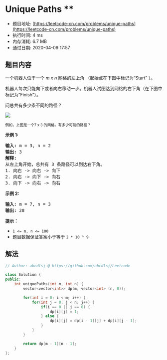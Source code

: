 # Unique Paths **
- 题目地址: [https://leetcode-cn.com/problems/unique-paths](https://leetcode-cn.com/problems/unique-paths)
- 执行时间: 4 ms
- 内存消耗: 6.7 MB
- 通过日期: 2020-04-09 17:57

## 题目内容
<p>一个机器人位于一个 <em>m x n </em>网格的左上角 （起始点在下图中标记为“Start” ）。</p>

<p>机器人每次只能向下或者向右移动一步。机器人试图达到网格的右下角（在下图中标记为“Finish”）。</p>

<p>问总共有多少条不同的路径？</p>

<p><img src="https://assets.leetcode-cn.com/aliyun-lc-upload/uploads/2018/10/22/robot_maze.png"></p>

<p><small>例如，上图是一个7 x 3 的网格。有多少可能的路径？</small></p>



<p><strong>示例 1:</strong></p>

<pre><strong>输入:</strong> m = 3, n = 2
<strong>输出:</strong> 3
<strong>解释:</strong>
从左上角开始，总共有 3 条路径可以到达右下角。
1. 向右 -> 向右 -> 向下
2. 向右 -> 向下 -> 向右
3. 向下 -> 向右 -> 向右
</pre>

<p><strong>示例 2:</strong></p>

<pre><strong>输入:</strong> m = 7, n = 3
<strong>输出:</strong> 28</pre>



<p><strong>提示：</strong></p>

<ul>
	<li><code>1 <= m, n <= 100</code></li>
	<li>题目数据保证答案小于等于 <code>2 * 10 ^ 9</code></li>
</ul>


## 解法
```cpp
// Author: abcdlsj @ https://github.com/abcdlsj/Leetcode

class Solution {
public:
    int uniquePaths(int m, int n) {
        vector<vector<int>> dp(m, vector<int> (n, 0));

        for(int i = 0; i < m; i++) {
            for(int j = 0; j < n; j++) {
                if(i == 0 || j == 0) {
                    dp[i][j] = 1;
                } else {
                    dp[i][j] = dp[i - 1][j] + dp[i][j - 1];
                }
            }
        }

        return dp[m - 1][n - 1];
    }
};

```